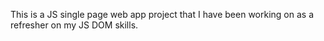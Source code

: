 This is a JS single page web app project that I have been working on as a refresher on my JS DOM skills. 